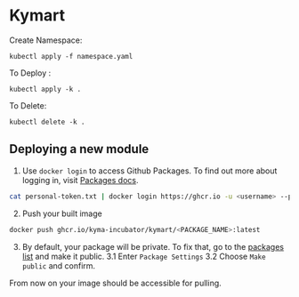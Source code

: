# Kymart

Create Namespace:
```
kubectl apply -f namespace.yaml
```

To Deploy :

```
kubectl apply -k .
```

To Delete:

```
kubectl delete -k .
```


## Deploying a new module

1. Use `docker login` to access Github Packages. To find out more about logging in, visit [Packages docs](https://docs.github.com/en/free-pro-team@latest/packages/guides/configuring-docker-for-use-with-github-packages).

```bash
cat personal-token.txt | docker login https://ghcr.io -u <username> --password-stdin
```

2. Push your built image

```bash
docker push ghcr.io/kyma-incubator/kymart/<PACKAGE_NAME>:latest
```

3. By default, your package will be private. To fix that, go to the [packages list](https://github.com/orgs/kyma-incubator/packages) and make it public.
3.1 Enter `Package Settings`
3.2 Choose `Make public` and confirm.

From now on your image should be accessible for pulling.
